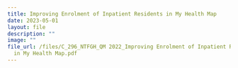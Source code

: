 ```yaml
---
title: Improving Enrolment of Inpatient Residents in My Health Map
date: 2023-05-01
layout: file
description: ""
image: ""
file_url: /files/C_296_NTFGH_QM 2022_Improving Enrolment of Inpatient Residents
  in My Health Map.pdf
---
```

